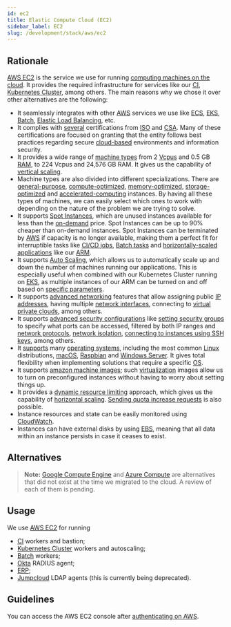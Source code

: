 ```yaml
---
id: ec2
title: Elastic Compute Cloud (EC2)
sidebar_label: EC2
slug: /development/stack/aws/ec2
---
```


## Rationale

[AWS EC2][EC2] is the service
we use for running [computing machines on the cloud](https://en.wikipedia.org/wiki/Cloud_computing).
It provides the required infrastructure
for services like our [CI][CI],
[Kubernetes Cluster][KUBERNETES],
among others.
The main reasons why we chose it
over other alternatives
are the following:

- It seamlessly integrates with other [AWS](/development/stack/aws/)
  services we use
  like [ECS](https://aws.amazon.com/ecs/),
  [EKS](/development/stack/aws/eks/),
  [Batch][BATCH],
  [Elastic Load Balancing](/development/stack/aws/elb/),
  etc.
- It complies with [several](https://aws.amazon.com/compliance/iso-certified/)
  certifications from
  [ISO](https://en.wikipedia.org/wiki/International_Organization_for_Standardization)
  and [CSA](https://en.wikipedia.org/wiki/Cloud_Security_Alliance).
  Many of these certifications are focused
  on granting that
  the entity follows best practices
  regarding secure [cloud-based](https://en.wikipedia.org/wiki/Cloud_computing)
  environments
  and information security.
- It provides a wide range of [machine types](https://aws.amazon.com/ec2/instance-types/)
  from 2 [Vcpus](https://docs.aws.amazon.com/AWSEC2/latest/UserGuide/instance-optimize-cpu.html)
  and 0.5 GB [RAM](https://en.wikipedia.org/wiki/Random-access_memory),
  to 224 Vcpus and 24,576 GB RAM.
  It gives us the capability of [vertical scaling](https://www.section.io/blog/scaling-horizontally-vs-vertically/).
- Machine types are also divided into different specializations.
  There are [general-purpose](https://docs.aws.amazon.com/AWSEC2/latest/UserGuide/general-purpose-instances.html),
  [compute-optimized](https://docs.aws.amazon.com/AWSEC2/latest/UserGuide/compute-optimized-instances.html),
  [memory-optimized](https://docs.aws.amazon.com/AWSEC2/latest/UserGuide/memory-optimized-instances.html),
  [storage-optimized](https://docs.aws.amazon.com/AWSEC2/latest/UserGuide/storage-optimized-instances.html)
  and [accelerated-computing](https://docs.aws.amazon.com/AWSEC2/latest/UserGuide/accelerated-computing-instances.html)
  instances.
  By having all these types of machines,
  we can easily select
  which ones to work with
  depending on the nature of the problem
  we are trying to solve.
- It supports [Spot Instances][SPOT],
  which are unused instances
  available for less than the [on-demand](https://docs.aws.amazon.com/AWSEC2/latest/UserGuide/ec2-on-demand-instances.html)
  price.
  Spot Instances can be up to 90%
  cheaper than on-demand instances.
  Spot Instances can be terminated by [AWS](/development/stack/aws/)
  if capacity is no longer available,
  making them a perfect fit
  for interruptible tasks
  like [CI/CD jobs][CI],
  [Batch tasks][BATCH]
  and [horizontally-scaled applications](https://gitlab.com/fluidattacks/universe/-/blob/56683d3cfbc2b1be3ebe8ae6dd4627b066961aa9/makes/applications/integrates/back/deploy/prod/k8s/deployment.yaml#L7)
  like our [ARM](https://fluidattacks.com/categories/arm/).
- It supports [Auto Scaling](https://docs.aws.amazon.com/autoscaling/ec2/userguide/what-is-amazon-ec2-auto-scaling.html),
  which allows us to automatically scale up and down
  the number of machines running our applications.
  This is especially useful
  when combined with our Kubernetes Cluster
  running on [EKS](/development/stack/aws/eks/),
  as multiple instances of our ARM can be turned on and off
  based on [specific parameters](https://gitlab.com/fluidattacks/universe/-/blob/56683d3cfbc2b1be3ebe8ae6dd4627b066961aa9/makes/applications/integrates/back/deploy/prod/k8s/deployment.yaml#L7).
- It supports [advanced networking](https://docs.aws.amazon.com/AWSEC2/latest/UserGuide/ec2-networking.html)
  features
  that allow assigning public [IP addresses](https://en.wikipedia.org/wiki/IP_address),
  having multiple [network interfaces](https://en.wikipedia.org/wiki/Network_interface),
  connecting to [virtual private clouds](https://docs.aws.amazon.com/AWSEC2/latest/UserGuide/using-vpc.html),
  among others.
- It supports [advanced security configurations](https://docs.aws.amazon.com/AWSEC2/latest/UserGuide/ec2-security.html)
  like [setting security groups](https://docs.aws.amazon.com/AWSEC2/latest/UserGuide/ec2-security-groups.html)
  to specify what ports can be accessed,
  filtered by both IP ranges and
  [network protocols](https://en.wikipedia.org/wiki/Lists_of_network_protocols),
  [network isolation](https://docs.aws.amazon.com/AWSEC2/latest/UserGuide/infrastructure-security.html),
  [connecting to instances using SSH keys](https://docs.aws.amazon.com/AWSEC2/latest/UserGuide/ec2-key-pairs.html),
  among others.
- It [supports](https://docs.aws.amazon.com/systems-manager/latest/userguide/prereqs-operating-systems.html)
  many [operating systems](https://en.wikipedia.org/wiki/Operating_system),
  including
  the most common [Linux](https://en.wikipedia.org/wiki/Linux)
  distributions,
  [macOS](https://en.wikipedia.org/wiki/MacOS),
  [Raspbian](https://en.wikipedia.org/wiki/Raspberry_Pi_OS)
  and [Windows Server](https://en.wikipedia.org/wiki/Windows_Server).
  It gives total flexibility when implementing solutions
  that require a specific
  [OS](https://en.wikipedia.org/wiki/Operating_system).
- It supports [amazon machine images](https://docs.aws.amazon.com/AWSEC2/latest/UserGuide/AMIs.html);
  such [virtualization](https://en.wikipedia.org/wiki/Virtual_machine)
  images allow us to turn on preconfigured instances
  without having to worry
  about setting things up.
- It provides a [dynamic resource limiting](https://docs.aws.amazon.com/AWSEC2/latest/UserGuide/ec2-resource-limits.html)
  approach,
  which gives us the capability of [horizontal scaling](https://www.section.io/blog/scaling-horizontally-vs-vertically/).
  [Sending quota increase requests](https://docs.aws.amazon.com/AWSEC2/latest/UserGuide/ec2-resource-limits.html)
  is also possible.
- Instance resources
  and state
  can be easily monitored
  using [CloudWatch](/development/stack/aws/cloudwatch/).
- Instances can have external disks
  by using [EBS](/development/stack/aws/ebs),
  meaning that
  all data within an instance persists
  in case it ceases to exist.

## Alternatives

> **Note:**
> [Google Compute Engine](https://cloud.google.com/compute)
> and [Azure Compute](https://azure.microsoft.com/en-us/product-categories/compute/)
> are alternatives
> that did not exist at the time we migrated to the cloud.
> A review of each of them is pending.

## Usage

We use [AWS EC2][EC2] for running

- [CI][CI] workers and bastion;
- [Kubernetes Cluster][KUBERNETES] workers and autoscaling;
- [Batch][BATCH] workers;
- [Okta](/development/stack/okta) RADIUS agent;
- [ERP](https://en.wikipedia.org/wiki/Enterprise_resource_planning);
- [Jumpcloud](https://jumpcloud.com/) LDAP agents
  (this is currently being deprecated).

## Guidelines

You can access the AWS EC2 console
after [authenticating on AWS](/development/stack/aws#guidelines).

[EC2]: https://aws.amazon.com/ec2/
[CI]: /development/stack/gitlab-ci
[KUBERNETES]: /development/stack/gitlab-ci
[BATCH]: /development/stack/aws/batch/
[SPOT]: https://aws.amazon.com/ec2/spot/
